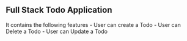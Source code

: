 ## Full Stack Todo Application 
It contains the following features 
    - User can create a Todo 
    - User can Delete a Todo
    - User can Update a Todo 

